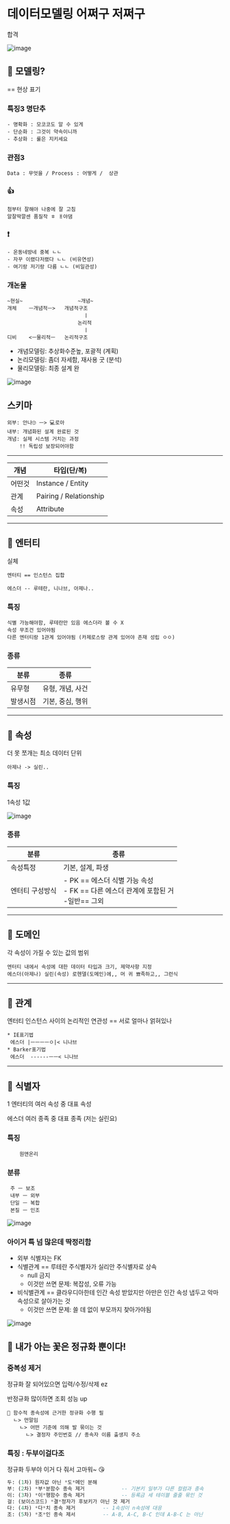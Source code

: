 # 데이터모델링 어쩌구 저쩌구
합격

![image](https://github.com/annamon/fsqld/assets/26790791/8c7feaae-1042-4652-aae5-5e585c1c253c)
## 🤨 모델링?
== 현상 표기
### 특징3 **명단추**
    - 명확화 : 모코코도 알 수 있게
    - 단순화 : 그것이 약속이니까
    - 추상화 : 룰은 지키세요
### 관점3
    Data : 무엇을 / Process : 어떻게 /  상관
### 👍
    첨부터 잘해야 나중에 잘 고침
    알잘딱깔센 품질작 ㅎ ㅐ야댐
### ❗
    - 온동네방네 중복 ㄴㄴ
    - 자꾸 이랬다저랬다 ㄴㄴ (비유연성)
    - 여기랑 저기랑 다름 ㄴㄴ (비일관성)
### 개논물
```
~현실~                  ~개념~
개체    ㅡ개념적ㅡ>   개념적구조
                         ㅣ
                       논리적
                         ㅣ
디비    <ㅡ물리적ㅡ   논리적구조
```

- 개념모델링: 추상화수준높, 포괄적 (계획)
- 논리모델링: 좀더 자세함, 재사용 굿 (분석)
- 물리모델링: 최종 설계 완

![image](https://github.com/annamon/fsqld/assets/26790791/e15b15b9-a33b-494a-8e09-274a072f6e7f)

## 스키마
    외부: 안나🙄 ㅡ> 💻로아
    내부: 개념화된 설계 완료된 것
    개념: 실제 시스템 거치는 과정
        !! 독립성 보장되어야함

---



| 개념 | 타입(단/복) |
| ---- | ---- |
|어떤것 | Instance / Entity |
|관계 | Pairing / Relationship|
|속성| Attribute|
***
## 🎈 엔터티
실체

    엔터티 == 인스턴스 집합
    
    에스더 -- 루테란, 니나브, 아제나..
### 특징
    식별 가능해야함, 루테란만 있음 에스더라 볼 수 X
    속성 무조건 있어야됨
    다른 엔터티랑 1관계 있어야됨 (카제로스랑 관계 있어야 존재 성립 ㅇㅇ)
### 종류
| 분류 | 종류 |
| ---- | ---- |
|유무형| 유형, 개념, 사건 |
|발생시점| 기본, 중심, 행위 |
***
## 🎈 속성
더 못 쪼개는 최소 데이터 단위
```
아제나 -> 실린.. 
```
### 특징
1속성 1값

![image](https://github.com/annamon/fsqld/assets/26790791/88157011-41e9-48f3-9bfc-7b7b9c645d0f)
### 종류
| 분류 | 종류 |
| ---- | ---- |
|속성특정| 기본, 설계, 파생 |
|엔터티 구성방식| - PK == 에스더 식별 가능 속성<br/>- FK == 다른 에스더 관계에 포함된 거<br/>-일반== 그외|
***
## 🎈 도메인
각 속성이 가질 수 있는 값의 범위
```
엔터티 내에서 속성에 대한 데이터 타입과 크기, 제약사항 지정
에스더(아제나) 실린(속성) 로헨델(도메인)에,, 머 귀 뾰족하고,, 그런식
```
***
## 🎈 관계
엔터티 인스턴스 사이의 논리적인 연관성 == 서로 얼마나 얽혀있나 
```
* IE표기법
 에스더 |ㅡㅡㅡㅡㅇ|< 니나브
* Barker표기법
 에스더  ------ㅡㅡ< 니나브
```
***
## 🎈 식별자
1 엔터티의 여러 속성 중 대표 속성

에스더 여러 종족 중 대표 종족 (저는 실린요)

### 특징
        원앤온리
### 분류
```
 주 ㅡ 보조
 내부 ㅡ 외부
 단일 ㅡ 복합
 본질 ㅡ 인조
```
![image](https://github.com/annamon/fsqld/assets/26790791/aa2307f1-bb3f-4e06-a05a-29e63cb1e621)

### 아이거 특 넘 많은데 딱정리함
* 외부 식별자는 FK
* 식별관계 == 루테란 주식별자가 실리안 주식별자로 상속
  * null 금지
  * 이것만 쓰면 문제: 복잡성, 오류 가능
* 비식별관계 == 클라우디아한테 인간 속성 받았지만 아만은 인간 속성 냅두고 악마 속성으로 살아가는 것
  * 이것만 쓰면 문제: 쓸 데 없이 부모까지 찾아가야됨

![image](https://github.com/annamon/fsqld/assets/26790791/469e6a36-d44e-4c04-92a5-67e7986ed31f)


## 🌺 내가 아는 꽃은 정규화 뿐이다!
### 중복성 제거
정규화 잘 되어있으면 입력/수정/삭제 ez

반정규화 많이하면 조회 성능 up

```
🔨 함수적 종속성에 근거한 정규화 수행 필
  ㄴ> 먼말임
    ㄴ> 어떤 기준에 의해 발 묶이는 것
      ㄴ> 결정자 주민번호 // 종속자 이름 출생지 주소 
```
### 특징 : 두부이걸다조
정규화 두부야 이거 다 줘서 고마워~ 😘
```sql
두: (1차) 원자값 아닌 *도*메인 분해 
부: (2차) *부*분함수 종속 제거            -- 기본키 일부가 다른 컬럼과 종속
이: (3차) *이*행함수 종속 제거            -- 등록금 세 테이블 줄줄 묶인 것
걸: (보이스코드) *결*정자가 후보키가 아닌 것 제거
다: (4차) *다*치 종속 제거         -- 1속성이 n속성에 대응
조: (5차) *조*인 종속 제서         -- A-B, A-C, B-C 인데 A-B-C 는 아닌 
```
